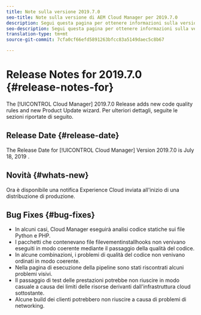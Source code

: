 ```yaml
---
title: Note sulla versione 2019.7.0
seo-title: Note sulla versione di AEM Cloud Manager per 2019.7.0
description: Segui questa pagina per ottenere informazioni sulla versione 2019.7.0 di Cloud Manager.
seo-description: Segui questa pagina per ottenere informazioni sulla versione 2019.7.0 di AEM Cloud Manager.
translation-type: tm+mt
source-git-commit: 7cfa0cf66efd5891263bfcc83a5149daec5c8b67

---
```


# Release Notes for 2019.7.0 {#release-notes-for}

The [!UICONTROL Cloud Manager] 2019.7.0 Release adds new code quality rules and new Product Update wizard. Per ulteriori dettagli, seguite le sezioni riportate di seguito.

## Release Date {#release-date}

The Release Date for [!UICONTROL Cloud Manager] Version 2019.7.0 is July 18, 2019 .

## Novità {#whats-new}

Ora è disponibile una notifica Experience Cloud inviata all'inizio di una distribuzione di produzione.

## Bug Fixes {#bug-fixes}

* In alcuni casi, Cloud Manager eseguirà analisi codice statiche sui file Python e PHP.
* I pacchetti che contenevano file filevementinstallhooks non venivano eseguiti in modo coerente mediante il passaggio della qualità del codice.
* In alcune combinazioni, i problemi di qualità del codice non venivano ordinati in modo coerente.
* Nella pagina di esecuzione della pipeline sono stati riscontrati alcuni problemi visivi.
* Il passaggio di test delle prestazioni potrebbe non riuscire in modo casuale a causa dei limiti delle risorse derivanti dall'infrastruttura cloud sottostante.
* Alcune build dei clienti potrebbero non riuscire a causa di problemi di networking.